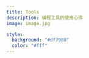 ```yaml
---
title: Tools
description: 编程工具的使用心得
image: image.jpg

style:
  background: "#df7988"
  color: "#fff"
---
```

